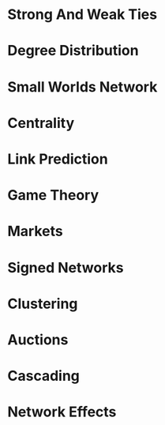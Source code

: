 # Strong And Weak Ties


# Degree Distribution


# Small Worlds Network


# Centrality


# Link Prediction


# Game Theory


# Markets


# Signed Networks


# Clustering


# Auctions


# Cascading


# Network Effects
